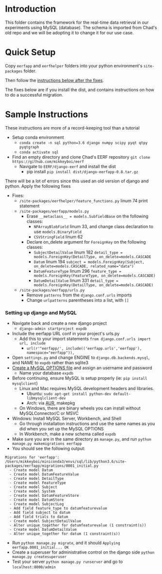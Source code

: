# Introduction
This folder contains the framework for the real-time data retrieval in our experiments using MySQL (database). The schema is imported from Chad's old repo and we will be adopting it to change it for our use case.

# Quick Setup
Copy `eerfapp` and `eerfhelper` folders into your python environment's `site-packages` folder.

Then follow the [instructions below after the fixes](#setting-up-django-and-mysql).

The fixes below are if you install the dist, and contains instructions on how to do a successful migration.

# Sample Instructions

These instructions are more of a record-keeping tool than a tutorial
* Setup conda environment
  * `conda create -n sql python=3.6 django numpy scipy pyqt qtpy pyqtgraph`
  * `conda activate sql`
* Find an empty directory and clone Chad's EERF repository
        `git clone https://github.com/mikkeyboi/eerf`
  * Navigate to `EERF/django-eerf` and install the dist
    * pip install `pip install dist/django-eerfapp-0.8.tar.gz`
    
There will be a lot of errors since this used an old version of django and python. Apply the following fixes
  * Fixes:
    * `/site-packages/eerfhelper/feature_functions.py` linum 74 print statement
    * `/site-packages/eerfapp/models.py` 
      * Erase `__metaclass__ = models.SubfieldBase` on the following classes:
        * `NPArrayBlobField` linum 33, and change class declaration to use `models.BinaryField`
        * `CSVStringField` linum 62
      * Declare on_delete argument for `ForeignKey` on the following classes:
        * `SubjectDetailValue` linum 182 `detail_type = models.ForeignKey(DetailType, on_delete=models.CASCADE`
        * `Datum` linum 194 `subject = models.ForeignKey(Subject, on_delete=models.CASCADE, related_name="data")`
        * `DatumFeatureType` linum 296 `feature_type = models.ForeignKey(FeatureType, on_delete=models.CASCADE)`
        * `DatumDetailValue` linum 331 `detail_type = models.ForeignKey(DetailType, on_delete=models.CASCADE)`
    * `/site-packages/eerfapp/urls.py`
      * Remove `patterns` from the `django.conf.urls` imports
      * Change `urlpatterns` parentheses into a list, with `[]`
        
### Setting up django and MySQL      
  * Navigate back and create a new django project
    * `django-admin startproject expdb`
  * Include the eerfapp URL conf in your project's urls.py
    * Add this to your import statements `from django.conf.urls import url, include`
      * `url(r'^eerfapp/', include(('eerfapp.urls','eerfapp'), namespace="eerfapp")),`
  * Open `settings.py` and change ENGINE to `django.db.backends.mysql`, and NAME to `expdb` rather than sqlite3
  * [Create a MySQL OPTIONS file](https://docs.djangoproject.com/en/2.2/ref/databases/#connecting-to-the-database) and assign an username and password
    * Name your database `expdb` 
  * Before continuing, ensure MySQL is setup properly (ie: `pip install mysqlclient`)
    * Linux and Mac requires MySQL development headers and libraries.
      * Ubuntu: `sudo apt-get install python-dev default-libmysqlclient-dev`
      * Arch: via [AUR](https://aur.archlinux.org/packages/libmysqlclient/), makepkg
    * On Windows, there are binary wheels you can install without MySQLConnector/C or MSVC
  * Windows: Install MySQL Server, Workbench, and Shell
    * Go through installation instructions and use the same names as you did when you set up the MySQL OPTIONS
    * In Workbench, make a new schema called `expdb`
  * Make sure you are in the same directory as `manage.py`, and run `python manage.py makemigrations eerfapp`
  * You should see the following output:
  ```
Migrations for 'eerfapp':
  /Users/mikkeyboi/miniconda3/envs/sql/lib/python3.6/site-packages/eerfapp/migrations/0001_initial.py
    - Create model Datum
    - Create model DatumFeatureValue
    - Create model DetailType
    - Create model FeatureType
    - Create model Subject
    - Create model System
    - Create model DatumFeatureStore
    - Create model DatumStore
    - Create model SubjectLog
    - Add field feature_type to datumfeaturevalue
    - Add field subject to datum
    - Add field trials to datum
    - Create model SubjectDetailValue
    - Alter unique_together for datumfeaturevalue (1 constraint(s))
    - Create model DatumDetailValue
    - Alter unique_together for datum (1 constraint(s))

```

  * Run `python manage.py migrate`, and it should `Applying eerfapp.0001_initial... OK`
  * Create a superuser for administrative control on the django side `python manage.py createsuperuser`
  * Test your server `python manage.py runserver` and go to `localhost:8000/admin`
  
 

    
